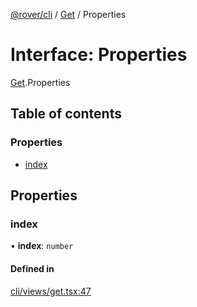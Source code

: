 [@rover/cli](../README.md) / [Get](../modules/Get.md) / Properties

# Interface: Properties

[Get](../modules/Get.md).Properties

## Table of contents

### Properties

- [index](Get.Properties.md#index)

## Properties

### index

• **index**: `number`

#### Defined in

[cli/views/get.tsx:47](https://github.com/kasperisager/rover/blob/dc1c8cc/cli/views/get.tsx#L47)
